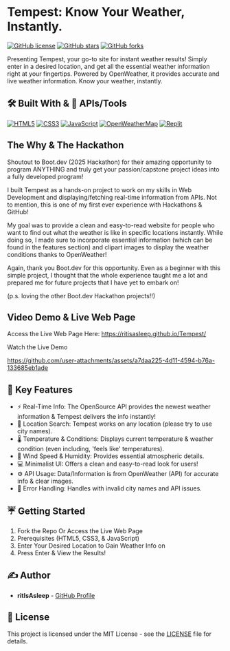 # Tempest: Know Your Weather, Instantly.

[![GitHub license](https://img.shields.io/badge/license-MIT-blue.svg)](LICENSE) [![GitHub stars](https://img.shields.io/github/stars/ritIsAsleep/Tempest.svg?style=social)](https://github.com/ritIsAsleep/Tempest/stargazers) [![GitHub forks](https://img.shields.io/github/forks/ritIsAsleep/Tempest.svg?style=social)](https://github.com/ritIsAsleep/Tempest/network/members)

Presenting Tempest, your go-to site for instant weather results! Simply enter in a desired location, and get all the essential weather information right at your fingertips. Powered by OpenWeather, it provides accurate and live weather information. Know your weather, instantly.


## 🛠️ Built With & 🔌 APIs/Tools 
[![HTML5](https://img.shields.io/badge/HTML5-E34F26?style=for-the-badge&logo=html5&logoColor=white)](https://developer.mozilla.org/en-US/docs/Web/HTML) [![CSS3](https://img.shields.io/badge/CSS3-1572B6?style=for-the-badge&logo=css3&logoColor=white)](https://developer.mozilla.org/en-US/docs/Web/CSS) [![JavaScript](https://img.shields.io/badge/JavaScript-F7DF1E?style=for-the-badge&logo=javascript&logoColor=black)](https://developer.mozilla.org/en-US/docs/Web/JavaScript) [![OpenWeatherMap](https://img.shields.io/badge/OpenWeatherMap-FF8C00?style=for-the-badge&logo=openweathermap&logoColor=white)](https://openweathermap.org/) [![Replit](https://img.shields.io/badge/Replit-F26202?style=for-the-badge&logo=replit&logoColor=white)](https://replit.com/)


## The Why & The Hackathon
Shoutout to Boot.dev (2025 Hackathon) for their amazing opportunity to program ANYTHING and truly get your passion/capstone project ideas into a fully developed program!

I built Tempest as a hands-on project to work on my skills in Web Development and displaying/fetching real-time information from APIs. Not to mention, this is one of my first ever experience with Hackathons & GitHub!

My goal was to provide a clean and easy-to-read website for people who want to find out what the weather is like in specific locations instantly. While doing so, I made sure to incorporate essential information (which can be found in the features section) and clipart images to display the weather conditions thanks to OpenWeather!

Again, thank you Boot.dev for this opportunity. Even as a beginner with this simple project, I thought that the whole experience taught me a lot and prepared me for future projects that I have yet to embark on!

(p.s. loving the other Boot.dev Hackathon projects!!)

## Video Demo & Live Web Page

Access the Live Web Page Here: https://ritisasleep.github.io/Tempest/

Watch the Live Demo 


https://github.com/user-attachments/assets/a7daa225-4d11-4594-b76a-133685eb1ade


## 💫 Key Features
* ⚡️ Real-Time Info: The OpenSource API provides the newest weather information & Tempest delivers the info instantly!
* 📍 Location Search: Tempest works on any location (please try to use city names).
* 🌡 Temperature & Conditions: Displays current temperature & weather condition (even including, 'feels like' temperatures).
* 💨 Wind Speed & Humidity: Provides essential atmospheric details.
* 💻 Minimalist UI: Offers a clean and easy-to-read look for users!
* ⚙️ API Usage: Data/Information is from OpenWeather (API) for accurate info & clear images.
* 🚫 Error Handling: Handles with invalid city names and API issues.


## ☔️ Getting Started

1. Fork the Repo Or Access the Live Web Page
2. Prerequisites (HTML5, CSS3, & JavaScript)
3. Enter Your Desired Location to Gain Weather Info on
4. Press Enter & View the Results!
 


## ✍️ Author
* **ritIsAsleep** - [GitHub Profile](https://github.com/ritIsAsleep)
  
## 📄 License 
This project is licensed under the MIT License - see the [LICENSE](LICENSE) file for details.

